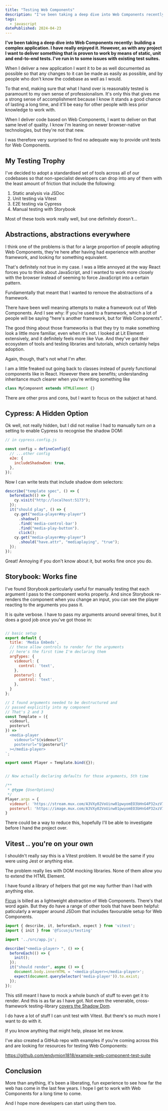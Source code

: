 ```yaml
---
title: "Testing Web Components"
description: "I've been taking a deep dive into Web Components recently: building a complex application. I have really enjoyed it. However, as with any project I want to deliver something that is proven to work by means of static, unit and end-to-end tests. I've run in to some issues with existing test suites."
tags: 
  - javascript
datePublished: 2024-04-23
---
```

**I've been taking a deep dive into Web Components recently: building a complex application. I have really enjoyed it. However, as with any project I want to deliver something that is proven to work by means of static, unit and end-to-end tests. I've run in to some issues with existing test suites.**

When I deliver a new application I want it to be as well documented as possible so that any changes to it can be made as easily as possible, and by people who don't know the codebase as well as I would.

To that end, making sure that what I hand over is reasonably tested is paramount to my own sense of professionalism. It's only this that gives me a strong sense of accomplishment because I know it stands a good chance of lasting a long time, and it'll be easy for other people with less prior knowledge to work with.

When I deliver code based on Web Components, I want to deliver on that same level of quality. I know I'm leaning on newer browser-native technologies, but they're not that new.

I was therefore very surprised to find no adequate way to provide unit tests for Web Components.

## My Testing Trophy

I've decided to adopt a standardised set of tools across all of our codebases so that non-specialist developers can drop into any of them with the least amount of friction that include the following:

1. Static analysis via JSDoc
2. Unit testing via Vitest
3. E2E testing via Cypress
4. Manual testing with Storybook

Most of these tools work really well, but one definitely doesn't...

## Abstractions, abstractions everywhere

I think one of the problems is that for a large proportion of people adopting Web Components, they're here after having had experience with another framework, and looking for something equivalent.

That's definitely not true in my case. I was a little annoyed at the way React forces you to think about JavaScript, and I wanted to work more closely with the browser instead of seeming to force JavaScript into a certain pattern.

Fundamentally that meant that I wanted to remove the abstractions of a framework.

There have been well meaning attempts to make a framework out of Web Components. And I see why: If you're used to a framework, which a lot of people will be saying "here's another framework, but for Web Components".

The good thing about those frameworks is that they try to make something look a little more familiar, even when it's not. I looked at Lit Element extensively, and it definitely feels more like Vue. And they've got their ecosystem of tools and testing libraries and tutorials, which certainly helps adoption.

Again, though, that's not what I'm after.

I am a little freaked out going back to classes instead of purely functional components like in React. However there are benefits; understanding inheritance much clearer when you're writing something like

```javascript
class MyComponent extends HTMLElement {}

```

There are other pros and cons, but I want to focus on the subject at hand.


## Cypress: A Hidden Option

Ok well, not really hidden, but I did not realise I had to manually turn _on_ a setting to enable Cypress to recognise the shadow DOM:

```javascript
// in cypress.config.js

const config = defineConfig({
  // ...other config
  e2e: {
    includeShadowDom: true,
  },
});

```

Now I can write tests that include shadow dom selectors:

```javascript
describe("template spec", () => {
  beforeEach(() => {
    cy.visit("http://localhost:5173");
  });
  it("should play", () => {
    cy.get("media-player#my-player")
      .shadow()
      .find('media-control-bar')
      .find("media-play-button").
      click();
    cy.get("media-player#my-player")
      .should("have.attr", "mediaplaying", "true");
  });
});
```

Great! Annoying if you don't know about it, but works fine once you do.

## Storybook: Works fine

I've found Storybook particularly useful for manually testing that each argument I pass to the component works properly. And since Storybook re-renders the component when you change an input, you can see the player reacting to the arguments you pass it.

It is quite verbose. I have to pass my arguments around several times, but it does a good job once you've got those in:

```javascript

// basic setup
export default {
  title: 'Media Embeds',
  // these allow controls to render for the arguments
  // here's the first time I'm declaring them
  argTypes: {
    videourl: { 
      control: 'text',
    },
    posterurl: {
      control: 'text',
    },
  }
};

// I found arguments needed to be destructured and
// passed explicitly into my component
// That's 2 and 3
const Template = ({
  videourl,
  posterurl
}) => `
  <media-player 
    videourl="${videourl}"
    posterurl="${posterurl}"
  ></media-player>
`;

export const Player = Template.bind({});


// Now actually declaring defaults for those arguments, 5th time

/**
 * @type {UserOptions}
 */
Player.args = {
  videourl: 'https://stream.mux.com/A3VXy02VoUinw01pwyomEO3bHnG4P32xzV7u1j1FSzjNg/high.mp4',
  posterurl: 'https://image.mux.com/A3VXy02VoUinw01pwyomEO3bHnG4P32xzV7u1j1FSzjNg/thumbnail.jpg',
}
```

There could be a way to reduce this, hopefully I'll be able to investigate before I hand the project over.

## Vitest .. you're on your own

I shouldn't really say this is a Vitest problem. It would be the same if you were using Jest or anything else.

The problem really lies with DOM mocking libraries. None of them allow you to extend the HTML Element.

I have found a library of helpers that got me way further than I had with anything else. 

[Ficus](https://www.ficusjs.org/) is billed as a lightweight abstraction of Web Components. There's that word again. But they do have a range of other tools that have been helpful: paticularly a wrapper around JSDom that includes favourable setup for Web Components.


```javascript
import { describe, it, beforeEach, expect } from 'vitest';
import { init } from '@ficusjs/testing'

import '../src/app.js';

describe("<media-player> ", () => {
  beforeEach(() => {
    init();
  });
  it("should render", async () => {
    document.body.innerHTML = '<media-player></media-player>';
    expect(document.querySelector('media-player')).to.exist;
  });
});
```
This still meant I have to mock a whole bunch of stuff to even get it to render. And this is as far as I have got. Not even the venerable, cross-framework testing-library [covers the Shadow Dom](https://testing-library.com/docs/dom-testing-library/intro/).

I do have a lot of stuff I can unit test with Vitest. But there's so much more I want to do with it.

If you know anything that might help, please let me know.

I've also created a GitHub repo with examples if you're coming across this and are looking for resources for testing Web Components:

https://github.com/endymion1818/example-web-component-test-suite

## Conclusion

More than anything, it's been a liberating, fun experience to see how far the web has come in the last few years. I hope I get to work with Web Components for a long time to come.

And I hope more developers can start using them too.